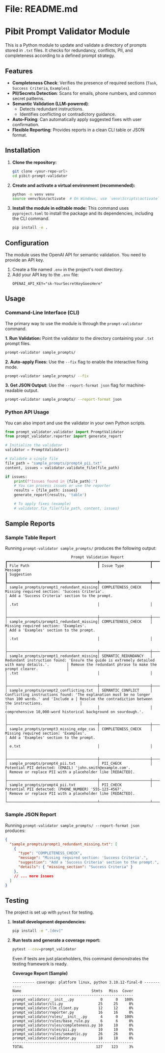 # File: README.md
# Pibit Prompt Validator Module

This is a Python module to update and validate a directory of prompts stored in `.txt` files. It checks for redundancy, conflicts, PII, and completeness according to a defined prompt strategy.

## Features

- **Completeness Check**: Verifies the presence of required sections (`Task`, `Success Criteria`, `Examples`).
- **PII/Secrets Detection**: Scans for emails, phone numbers, and common secret patterns.
- **Semantic Validation (LLM-powered)**:
  - Detects redundant instructions.
  - Identifies conflicting or contradictory guidance.
- **Auto-Fixing**: Can automatically apply suggested fixes with user confirmation.
- **Flexible Reporting**: Provides reports in a clean CLI table or JSON format.

## Installation

1.  **Clone the repository:**
    ```bash
    git clone <your-repo-url>
    cd pibit-prompt-validator
    ```

2.  **Create and activate a virtual environment (recommended):**
    ```bash
    python -m venv venv
    source venv/bin/activate  # On Windows, use `venv\Scripts\activate`
    ```

3.  **Install the module in editable mode:**
    This command uses `pyproject.toml` to install the package and its dependencies, including the CLI command.
    ```bash
    pip install -e .
    ```

## Configuration

The module uses the OpenAI API for semantic validation. You need to provide an API key.

1.  Create a file named `.env` in the project's root directory.
2.  Add your API key to the `.env` file:
    ```
    OPENAI_API_KEY="sk-YourSecretKeyGoesHere"
    ```

## Usage

### Command-Line Interface (CLI)

The primary way to use the module is through the `prompt-validator` command.

**1. Run Validation:**
Point the validator to the directory containing your `.txt` prompt files.

```bash
prompt-validator sample_prompts/
```

**2. Auto-apply Fixes:**
Use the `--fix` flag to enable the interactive fixing mode.

```bash
prompt-validator sample_prompts/ --fix
```

**3. Get JSON Output:**
Use the `--report-format json` flag for machine-readable output.

```bash
prompt-validator sample_prompts/ --report-format json
```

### Python API Usage

You can also import and use the validator in your own Python scripts.

```python
from prompt_validator.validator import PromptValidator
from prompt_validator.reporter import generate_report

# Initialize the validator
validator = PromptValidator()

# Validate a single file
file_path = "sample_prompts/prompt4_pii.txt"
content, issues = validator.validate_file(file_path)

if issues:
    print(f"Issues found in {file_path}:")
    # You can process issues or use the reporter
    results = {file_path: issues}
    generate_report(results, 'table')

    # To apply fixes (example)
    # validator.fix_file(file_path, content, issues)
```

## Sample Reports

### Sample Table Report

Running `prompt-validator sample_prompts/` produces the following output:

```
                              Prompt Validation Report
┏━━━━━━━━━━━━━━━━━━━━━━━━━━━━━━━━━━━━━━━━━┳━━━━━━━━━━━━━━━━━━━━━━━┳━━━━━━━━━━━━━━━━━━━━━━━━━━━━━━━━━━━━━━━━━━━━━━━━━━━━━━━━━━━━━━━━━━━━━━━━━━━━━━━━━━━━━━━━━━━━━━━━━━┳━━━━━━━━━━━━━━━━━━━━━━━━━━━━━━━━━━━━━━━━━━━━━━━━━━━━━━━━━━━━━━━━━━━━━┓
┃ File Path                               ┃ Issue Type            ┃ Message                                                                                          ┃ Suggestion                                                          ┃
┡━━━━━━━━━━━━━━━━━━━━━━━━━━━━━━━━━━━━━━━━━╇━━━━━━━━━━━━━━━━━━━━━━━╇━━━━━━━━━━━━━━━━━━━━━━━━━━━━━━━━━━━━━━━━━━━━━━━━━━━━━━━━━━━━━━━━━━━━━━━━━━━━━━━━━━━━━━━━━━━━━━━━━━╇━━━━━━━━━━━━━━━━━━━━━━━━━━━━━━━━━━━━━━━━━━━━━━━━━━━━━━━━━━━━━━━━━━━━━┩
│ sample_prompts/prompt1_redundant_missing│ COMPLETENESS_CHECK    │ Missing required section: 'Success Criteria'.                                                    │ Add a 'Success Criteria' section to the prompt.                     │
│ .txt                                    │                       │                                                                                                  │                                                                     │
├─────────────────────────────────────────┼───────────────────────┼──────────────────────────────────────────────────────────────────────────────────────────────────┼─────────────────────────────────────────────────────────────────────┤
│ sample_prompts/prompt1_redundant_missing│ COMPLETENESS_CHECK    │ Missing required section: 'Examples'.                                                            │ Add a 'Examples' section to the prompt.                             │
│ .txt                                    │                       │                                                                                                  │                                                                     │
├─────────────────────────────────────────┼───────────────────────┼──────────────────────────────────────────────────────────────────────────────────────────────────┼─────────────────────────────────────────────────────────────────────┤
│ sample_prompts/prompt1_redundant_missing│ SEMANTIC_REDUNDANCY   │ Redundant instruction found: 'Ensure the guide is extremely detailed with many details.'.        │ Remove the redundant phrase to make the prompt clearer.             │
│ .txt                                    │                       │                                                                                                  │                                                                     │
├─────────────────────────────────────────┼───────────────────────┼──────────────────────────────────────────────────────────────────────────────────────────────────┼─────────────────────────────────────────────────────────────────────┤
│ sample_prompts/prompt2_conflicting.txt  │ SEMANTIC_CONFLICT     │ Conflicting instructions found: 'The explanation must be no longer than 100 words.' and 'Include a │ Resolve the contradiction between the instructions.                 │
│                                         │                       │ comprehensive 10,000-word historical background on sourdough.'.                                   │                                                                     │
├─────────────────────────────────────────┼───────────────────────┼──────────────────────────────────────────────────────────────────────────────────────────────────┼─────────────────────────────────────────────────────────────────────┤
│ sample_prompts/prompt3_missing_edge_cas │ COMPLETENESS_CHECK    │ Missing required section: 'Examples'.                                                            │ Add a 'Examples' section to the prompt.                             │
│ e.txt                                   │                       │                                                                                                  │                                                                     │
├─────────────────────────────────────────┼───────────────────────┼──────────────────────────────────────────────────────────────────────────────────────────────────┼─────────────────────────────────────────────────────────────────────┤
│ sample_prompts/prompt4_pii.txt          │ PII_CHECK             │ Potential PII detected: (EMAIL) 'john.smith@example.com'.                                        │ Remove or replace PII with a placeholder like [REDACTED].           │
├─────────────────────────────────────────┼───────────────────────┼──────────────────────────────────────────────────────────────────────────────────────────────────┼─────────────────────────────────────────────────────────────────────┤
│ sample_prompts/prompt4_pii.txt          │ PII_CHECK             │ Potential PII detected: (PHONE_NUMBER) '555-123-4567'.                                           │ Remove or replace PII with a placeholder like [REDACTED].           │
└─────────────────────────────────────────┴───────────────────────┴──────────────────────────────────────────────────────────────────────────────────────────────────┴─────────────────────────────────────────────────────────────────────┘
```

### Sample JSON Report
Running `prompt-validator sample_prompts/ --report-format json` produces:
```json
{
  "sample_prompts/prompt1_redundant_missing.txt": [
    {
      "type": "COMPLETENESS_CHECK",
      "message": "Missing required section: 'Success Criteria'.",
      "suggestion": "Add a 'Success Criteria' section to the prompt.",
      "details": { "missing_section": "Success Criteria" }
    },
    // ... more issues
  ]
}
```

## Testing

The project is set up with `pytest` for testing.

1.  **Install development dependencies:**
    ```bash
    pip install -e ".[dev]"
    ```

2.  **Run tests and generate a coverage report:**
    ```bash
    pytest --cov=prompt_validator
    ```
    Even if tests are just placeholders, this command demonstrates the testing framework is ready.

    **Coverage Report (Sample)**
    ```
    ---------- coverage: platform linux, python 3.10.12-final-0 -----------
    Name                                Stmts   Miss  Cover
    -------------------------------------------------------
    prompt_validator/__init__.py            0      0   100%
    prompt_validator/cli.py                25     25     0%
    prompt_validator/llm_client.py         12     12     0%
    prompt_validator/reporter.py           16     16     0%
    prompt_validator/rules/__init__.py      4      0   100%
    prompt_validator/rules/base_rule.py     6      6     0%
    prompt_validator/rules/completeness.py 10     10     0%
    prompt_validator/rules/pii.py          10     10     0%
    prompt_validator/rules/semantic.py     26     26     0%
    prompt_validator/validator.py          18     18     0%
    -------------------------------------------------------
    TOTAL                                 127    123     3%
    ```